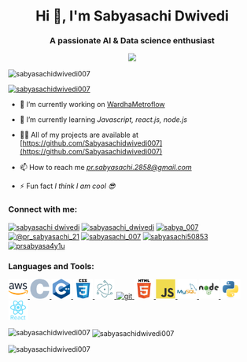 <h1 align="center">Hi 👋, I'm Sabyasachi Dwivedi</h1>
<h3 align="center">A passionate AI & Data science enthusiast</h3>

<!-- Hacker Cat GIF -->
<p align="center">
  <img src="https://media.giphy.com/media/JIX9t2j0ZTN9S/giphy.gif" width="90"/>
</p>

<p align="left"> <img src="https://komarev.com/ghpvc/?username=sabyasachidwivedi007&label=Profile%20views&color=0e75b6&style=flat" alt="sabyasachidwivedi007" /> </p>

<p align="left"> <a href="https://github.com/ryo-ma/github-profile-trophy"><img src="https://github-profile-trophy.vercel.app/?username=sabyasachidwivedi007" alt="sabyasachidwivedi007" /></a> </p>

- 🔭 I’m currently working on [WardhaMetroflow](https://github.com/GSSoC-Flow/WardhaMetroFLow)

- 🌱 I’m currently learning *Javascript, react.js, node.js*

- 👨‍💻 All of my projects are available at [https://github.com/Sabyasachidwivedi007](https://github.com/Sabyasachidwivedi007)

- 📫 How to reach me *pr.sabyasachi.2858@gmail.com*

- ⚡ Fun fact *I think I am cool 😎*

<h3 align="left">Connect with me:</h3>
<p align="left">
<a href="https://www.linkedin.com/in/sabyasachi-dwivedi-323974313" target="blank"><img align="center" src="https://raw.githubusercontent.com/rahuldkjain/github-profile-readme-generator/master/src/images/icons/Social/linked-in-alt.svg" alt="sabyasachi dwivedi" height="30" width="40" /></a>
<a href="https://instagram.com/sabyasachi_dwivedi" target="blank"><img align="center" src="https://raw.githubusercontent.com/rahuldkjain/github-profile-readme-generator/master/src/images/icons/Social/instagram.svg" alt="sabyasachi_dwivedi" height="30" width="40" /></a>
<a href="https://www.codechef.com/users/sabya_007" target="blank"><img align="center" src="https://cdn.jsdelivr.net/npm/simple-icons@3.1.0/icons/codechef.svg" alt="sabya_007" height="30" width="40" /></a>
<a href="https://www.hackerrank.com/pr_sabyasachi_21" target="blank"><img align="center" src="https://raw.githubusercontent.com/rahuldkjain/github-profile-readme-generator/master/src/images/icons/Social/hackerrank.svg" alt="@pr_sabyasachi_21" height="30" width="40" /></a>
<a href="https://codeforces.com/profile/sabyasachi_007" target="blank"><img align="center" src="https://raw.githubusercontent.com/rahuldkjain/github-profile-readme-generator/master/src/images/icons/Social/codeforces.svg" alt="sabyasachi_007" height="30" width="40" /></a>
<a href="https://www.leetcode.com/sabyasachi50853" target="blank"><img align="center" src="https://raw.githubusercontent.com/rahuldkjain/github-profile-readme-generator/master/src/images/icons/Social/leet-code.svg" alt="sabyasachi50853" height="30" width="40" /></a>
<a href="https://auth.geeksforgeeks.org/user/prsabyasa4y1u" target="blank"><img align="center" src="https://raw.githubusercontent.com/rahuldkjain/github-profile-readme-generator/master/src/images/icons/Social/geeks-for-geeks.svg" alt="prsabyasa4y1u" height="30" width="40" /></a>
</p>

<h3 align="left">Languages and Tools:</h3>
<p align="left"> <a href="https://aws.amazon.com" target="_blank" rel="noreferrer"> <img src="https://raw.githubusercontent.com/devicons/devicon/master/icons/amazonwebservices/amazonwebservices-original-wordmark.svg" alt="aws" width="40" height="40"/> </a> <a href="https://www.cprogramming.com/" target="_blank" rel="noreferrer"> <img src="https://raw.githubusercontent.com/devicons/devicon/master/icons/c/c-original.svg" alt="c" width="40" height="40"/> </a> <a href="https://www.w3schools.com/cpp/" target="_blank" rel="noreferrer"> <img src="https://raw.githubusercontent.com/devicons/devicon/master/icons/cplusplus/cplusplus-original.svg" alt="cplusplus" width="40" height="40"/> </a> <a href="https://www.w3schools.com/css/" target="_blank" rel="noreferrer"> <img src="https://raw.githubusercontent.com/devicons/devicon/master/icons/css3/css3-original-wordmark.svg" alt="css3" width="40" height="40"/> </a> <a href="https://www.electronjs.org" target="_blank" rel="noreferrer"> <img src="https://raw.githubusercontent.com/devicons/devicon/master/icons/electron/electron-original.svg" alt="electron" width="40" height="40"/> </a> <a href="https://git-scm.com/" target="_blank" rel="noreferrer"> <img src="https://www.vectorlogo.zone/logos/git-scm/git-scm-icon.svg" alt="git" width="40" height="40"/> </a> <a href="https://www.w3.org/html/" target="_blank" rel="noreferrer"> <img src="https://raw.githubusercontent.com/devicons/devicon/master/icons/html5/html5-original-wordmark.svg" alt="html5" width="40" height="40"/> </a> <a href="https://developer.mozilla.org/en-US/docs/Web/JavaScript" target="_blank" rel="noreferrer"> <img src="https://raw.githubusercontent.com/devicons/devicon/master/icons/javascript/javascript-original.svg" alt="javascript" width="40" height="40"/> </a> <a href="https://www.mysql.com/" target="_blank" rel="noreferrer"> <img src="https://raw.githubusercontent.com/devicons/devicon/master/icons/mysql/mysql-original-wordmark.svg" alt="mysql" width="40" height="40"/> </a> <a href="https://nodejs.org" target="_blank" rel="noreferrer"> <img src="https://raw.githubusercontent.com/devicons/devicon/master/icons/nodejs/nodejs-original-wordmark.svg" alt="nodejs" width="40" height="40"/> </a> <a href="https://www.python.org" target="_blank" rel="noreferrer"> <img src="https://raw.githubusercontent.com/devicons/devicon/master/icons/python/python-original.svg" alt="python" width="40" height="40"/> </a> <a href="https://reactjs.org/" target="_blank" rel="noreferrer"> <img src="https://raw.githubusercontent.com/devicons/devicon/master/icons/react/react-original-wordmark.svg" alt="react" width="40" height="40"/> </a> </p>

<p><img align="left" src="https://github-readme-stats.vercel.app/api/top-langs?username=sabyasachidwivedi007&show_icons=true&locale=en&layout=compact" alt="sabyasachidwivedi007" /></p>

<p>&nbsp;<img align="center" src="https://github-readme-stats.vercel.app/api?username=sabyasachidwivedi007&show_icons=true&locale=en" alt="sabyasachidwivedi007" /></p>

<p><img align="center" src="https://github-readme-streak-stats.herokuapp.com/?user=sabyasachidwivedi007&" alt="sabyasachidwivedi007" /></p>
